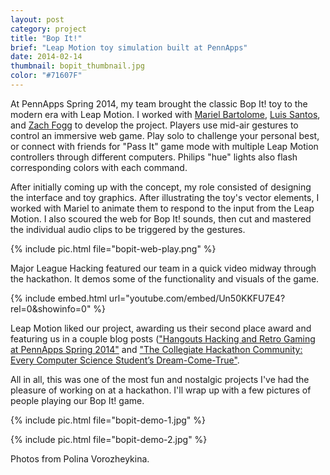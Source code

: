 ```yaml
---
layout: post
category: project
title: "Bop It!"
brief: "Leap Motion toy simulation built at PennApps"
date: 2014-02-14
thumbnail: bopit_thumbnail.jpg
color: "#71607F"
---
```


At PennApps Spring 2014, my team brought the classic Bop It! toy to the modern era with Leap Motion. I worked with [Mariel Bartolome](https://twitter.com/whatmariel), [Luis Santos](https://twitter.com/_lssr), and [Zach Fogg](https://twitter.com/zfogg) to develop the project. Players use mid-air gestures to control an immersive web game. Play solo to challenge your personal best, or connect with friends for "Pass It" game mode with multiple Leap Motion controllers through different computers. Philips "hue" lights also flash corresponding colors with each command.

After initially coming up with the concept, my role consisted of designing the interface and toy graphics. After illustrating the toy's vector elements, I worked with Mariel to animate them to respond to the input from the Leap Motion. I also scoured the web for Bop It! sounds, then cut and mastered the individual audio clips to be triggered by the gestures.

{% include pic.html file="bopit-web-play.png" %}

Major League Hacking featured our team in a quick video midway through the hackathon. It demos some of the functionality and visuals of the game.

{% include embed.html url="youtube.com/embed/Un50KKFU7E4?rel=0&amp;showinfo=0" %}

Leap Motion liked our project, awarding us their second place award and featuring us in a couple blog posts (["Hangouts Hacking and Retro Gaming at PennApps Spring 2014"](https://blog.leapmotion.com/hangouts-hacking-and-retro-gaming-at-pennapps-spring-2014/) and ["The Collegiate Hackathon Community: Every Computer Science Student’s Dream-Come-True"](https://blog.leapmotion.com/the-collegiate-hackathon-community-every-computer-science-students-dream-come-true/).

All in all, this was one of the most fun and nostalgic projects I've had the pleasure of working on at a hackathon. I'll wrap up with a few pictures of people playing our Bop It! game.

{% include pic.html file="bopit-demo-1.jpg" %}

{% include pic.html file="bopit-demo-2.jpg" %}

Photos from Polina Vorozheykina.
